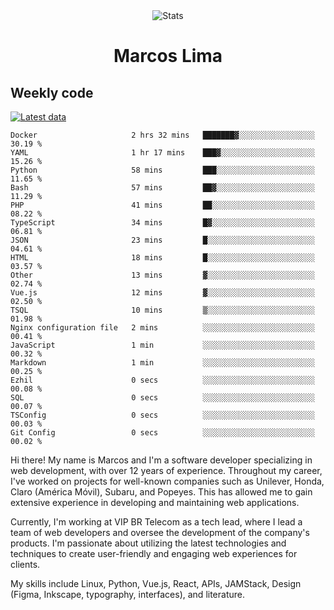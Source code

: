 <div align="center">
  <img src="https://user-images.githubusercontent.com/958723/207206099-04913a11-e77d-4b52-a9d3-5d702839508b.png" alt="Stats" />
  <h1>Marcos Lima</h1>
</div>

## Weekly code

[![Latest data](https://github.com/skvggor/skvggor/actions/workflows/main.yml/badge.svg)](https://github.com/skvggor/skvggor/actions/workflows/main.yml)

<!--START_SECTION:waka-->

```text
Docker                     2 hrs 32 mins   ███████▓░░░░░░░░░░░░░░░░░   30.19 %
YAML                       1 hr 17 mins    ███▓░░░░░░░░░░░░░░░░░░░░░   15.26 %
Python                     58 mins         ███░░░░░░░░░░░░░░░░░░░░░░   11.65 %
Bash                       57 mins         ██▓░░░░░░░░░░░░░░░░░░░░░░   11.29 %
PHP                        41 mins         ██░░░░░░░░░░░░░░░░░░░░░░░   08.22 %
TypeScript                 34 mins         █▓░░░░░░░░░░░░░░░░░░░░░░░   06.81 %
JSON                       23 mins         █░░░░░░░░░░░░░░░░░░░░░░░░   04.61 %
HTML                       18 mins         █░░░░░░░░░░░░░░░░░░░░░░░░   03.57 %
Other                      13 mins         ▓░░░░░░░░░░░░░░░░░░░░░░░░   02.74 %
Vue.js                     12 mins         ▓░░░░░░░░░░░░░░░░░░░░░░░░   02.50 %
TSQL                       10 mins         ▒░░░░░░░░░░░░░░░░░░░░░░░░   01.98 %
Nginx configuration file   2 mins          ░░░░░░░░░░░░░░░░░░░░░░░░░   00.41 %
JavaScript                 1 min           ░░░░░░░░░░░░░░░░░░░░░░░░░   00.32 %
Markdown                   1 min           ░░░░░░░░░░░░░░░░░░░░░░░░░   00.25 %
Ezhil                      0 secs          ░░░░░░░░░░░░░░░░░░░░░░░░░   00.08 %
SQL                        0 secs          ░░░░░░░░░░░░░░░░░░░░░░░░░   00.07 %
TSConfig                   0 secs          ░░░░░░░░░░░░░░░░░░░░░░░░░   00.03 %
Git Config                 0 secs          ░░░░░░░░░░░░░░░░░░░░░░░░░   00.02 %
```

<!--END_SECTION:waka-->

  <p>Hi there! My name is Marcos and I'm a software developer specializing in web development, with over 12 years of experience. Throughout my career, I've worked on projects for well-known companies such as Unilever, Honda, Claro (América Móvil), Subaru, and Popeyes. This has allowed me to gain extensive experience in developing and maintaining web applications.</p>
  
  <p>Currently, I'm working at VIP BR Telecom as a tech lead, where I lead a team of web developers and oversee the development of the company's products. I'm passionate about utilizing the latest technologies and techniques to create user-friendly and engaging web experiences for clients.</p>
  
  <p>My skills include Linux, Python, Vue.js, React, APIs, JAMStack, Design (Figma, Inkscape, typography, interfaces), and literature.</p>
<!-- </details> -->

<!-- <div align="center">
  <h2>🤖 Recent Code Activity</h2>
  <img width="500" src="https://github-readme-stats.vercel.app/api/wakatime?username=skvggor&hide_title=true&layout=compact&theme=transparent" alt="Wakatime Stats" />
</div>

<br>

<div align="center">
  <h2>📈 GitHub Stats</h2>
  <img width="500" src="https://github-readme-stats.vercel.app/api?username=skvggor&show_icons=true&theme=transparent&hide_title=true&count_private=true" alt="GitHub Stats" />
</div>
 -->

